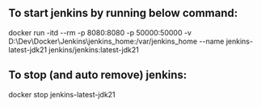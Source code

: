 ## To start jenkins by running below command:

docker run -itd --rm -p 8080:8080 -p 50000:50000 -v D:\Dev\Docker\Jenkins\jenkins_home:/var/jenkins_home --name jenkins-latest-jdk21 jenkins/jenkins:latest-jdk21

## To stop (and auto remove) jenkins:

docker stop jenkins-latest-jdk21